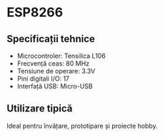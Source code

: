 # ESP8266

## Specificații tehnice

- Microcontroler: Tensilica L106
- Frecvență ceas: 80 MHz
- Tensiune de operare: 3.3V
- Pini digitali I/O: 17
- Interfață USB: Micro-USB

## Utilizare tipică

Ideal pentru învățare, prototipare și proiecte hobby.
